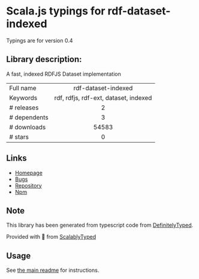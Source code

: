 
# Scala.js typings for rdf-dataset-indexed

Typings are for version 0.4

## Library description:
A fast, indexed RDFJS Dataset implementation

|                    |                 |
| ------------------ | :-------------: |
| Full name          | rdf-dataset-indexed |
| Keywords           | rdf, rdfjs, rdf-ext, dataset, indexed |
| # releases         | 2 |
| # dependents       | 3 |
| # downloads        | 54583 |
| # stars            | 0 |

## Links
- [Homepage](https://github.com/rdf-ext/rdf-dataset-indexed#readme)
- [Bugs](https://github.com/rdf-ext/rdf-dataset-indexed/issues)
- [Repository](https://github.com/rdf-ext/rdf-dataset-indexed)
- [Npm](https://www.npmjs.com/package/rdf-dataset-indexed)
    


## Note
This library has been generated from typescript code from [DefinitelyTyped](https://definitelytyped.org).

Provided with :purple_heart: from [ScalablyTyped](https://github.com/oyvindberg/ScalablyTyped)

## Usage
See [the main readme](../../readme.md) for instructions.


